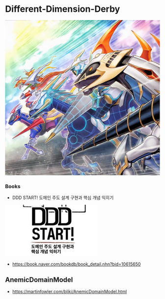 # Different-Dimension-Derby

![ddd](doc/img/DDD.jpeg)

### Books

- DDD START! 도메인 주도 설계 구현과 핵심 개념 익히기

![books](doc/img/books.jpeg)

- https://book.naver.com/bookdb/book_detail.nhn?bid=10615650


## AnemicDomainModel

- https://martinfowler.com/bliki/AnemicDomainModel.html




